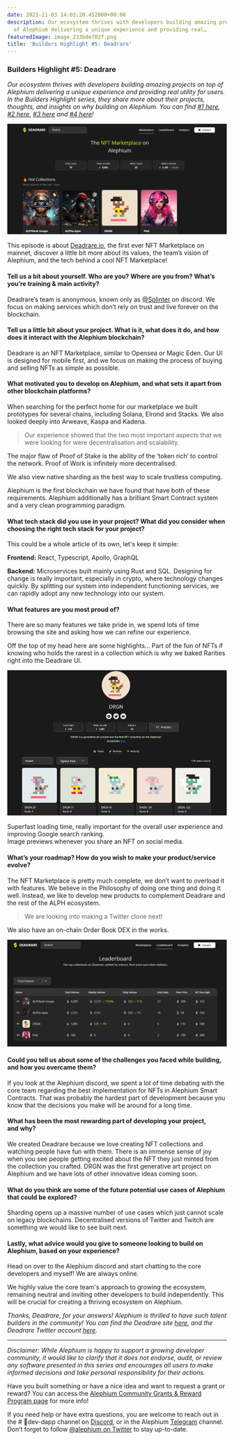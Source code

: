 ```yaml
---
date: 2023-11-03 14:03:20.452000+00:00
description: Our ecosystem thrives with developers building amazing projects on top
  of Alephium delivering a unique experience and providing real…
featuredImage: image_233bde702f.png
title: 'Builders Highlight #5: Deadrare'
---
```


### Builders Highlight \#5: Deadrare

_Our ecosystem thrives with developers building amazing projects on top of Alephium delivering a unique experience and providing real utility for users. In the Builders Highlight series, they share more about their projects, thoughts, and insights on why building on Alephium. You can find_ <a href="https://medium.com/@alephium/builders-highlight-sezame-wallet-ddb4aeb61881" class="markup--anchor markup--p-anchor" data-href="https://medium.com/@alephium/builders-highlight-sezame-wallet-ddb4aeb61881" rel="noopener" target="_blank"><em>#1 here</em></a>_,_ <a href="https://medium.com/@alephium/builders-highlight-alphpaca-nfts-99c69775f04c" class="markup--anchor markup--p-anchor" data-href="https://medium.com/@alephium/builders-highlight-alphpaca-nfts-99c69775f04c" rel="noopener" target="_blank"><em>#2 here</em></a>, <a href="https://medium.com/@alephium/builders-highlight-3-ayin-6be4a6bd4ec2" class="markup--anchor markup--p-anchor" data-href="https://medium.com/@alephium/builders-highlight-3-ayin-6be4a6bd4ec2" rel="noopener" target="_blank"><em>#3 here</em></a> _and_ <a href="https://medium.com/@alephium/builders-highlight-4-no-trust-verify-9ea495ca826f" class="markup--anchor markup--p-anchor" data-href="https://medium.com/@alephium/builders-highlight-4-no-trust-verify-9ea495ca826f" target="_blank"><em>#4 here</em></a>_!_

![](image_233bde702f.png)

This episode is about <a href="https://deadrare.io/" class="markup--anchor markup--p-anchor" data-href="https://deadrare.io/" rel="noopener" target="_blank">Deadrare.io</a>, the first ever NFT Marketplace on mainnet, discover a little bit more about its values, the team’s vision of Alephium, and the tech behind a cool NFT Marketplace!

#### Tell us a bit about yourself. Who are you? Where are you from? What’s you’re training & main activity?

Deadrare’s team is anonymous, known only as <a href="http://twitter.com/Splinter" class="markup--anchor markup--p-anchor" data-href="http://twitter.com/Splinter" rel="noopener" target="_blank" title="Twitter profile for @Splinter">@Splinter</a> on discord. We focus on making services which don’t rely on trust and live forever on the blockchain.

#### Tell us a little bit about your project. What is it, what does it do, and how does it interact with the Alephium blockchain?

Deadrare is an NFT Marketplace, similar to Opensea or Magic Eden. Our UI is designed for mobile first, and we focus on making the process of buying and selling NFTs as simple as possible.

#### What motivated you to develop on Alephium, and what sets it apart from other blockchain platforms?

When searching for the perfect home for our marketplace we built prototypes for several chains, including Solana, Elrond and Stacks. We also looked deeply into Arweave, Kaspa and Kadena.

> Our experience showed that the two most important aspects that we were looking for were decentralisation and scalability.

The major flaw of Proof of Stake is the ability of the ‘token rich’ to control the network. Proof of Work is infinitely more decentralised.

We also view native sharding as the best way to scale trustless computing.

Alephium is the first blockchain we have found that have both of these requirements. Alephium additionally has a brilliant Smart Contract system and a very clean programming paradigm.

#### What tech stack did you use in your project? What did you consider when choosing the right tech stack for your project?

This could be a whole article of its own, let's keep it simple:

**Frontend:** React, Typescript, Apollo, GraphQL

**Backend:** Microservices built mainly using Rust and SQL. Designing for change is really important, especially in crypto, where technology changes quickly. By splitting our system into independent functioning services, we can rapidly adopt any new technology into our system.

#### What features are you most proud of?

There are so many features we take pride in, we spend lots of time browsing the site and asking how we can refine our experience.

Off the top of my head here are some highlights… Part of the fun of NFTs if knowing who holds the rarest in a collection which is why we baked Rarities right into the Deadrare UI.

![](image_59581be3ad.png)

Superfast loading time, really important for the overall user experience and improving Google search ranking.   
Image previews whenever you share an NFT on social media.

#### What’s your roadmap? How do you wish to make your product/service evolve?

The NFT Marketplace is pretty much complete, we don’t want to overload it with features. We believe in the Philosophy of doing one thing and doing it well. Instead, we like to develop new products to complement Deadrare and the rest of the ALPH ecosystem.

> We are looking into making a Twitter clone next!

We also have an on-chain Order Book DEX in the works.

![](image_6208b49da5.png)

#### Could you tell us about some of the challenges you faced while building, and how you overcame them?

If you look at the Alephium discord, we spent a lot of time debating with the core team regarding the best implementation for NFTs in Alephium Smart Contracts. That was probably the hardest part of development because you know that the decisions you make will be around for a long time.

#### What has been the most rewarding part of developing your project, and why?

We created Deadrare because we love creating NFT collections and watching people have fun with them. There is an immense sense of joy when you see people getting excited about the NFT they just minted from the collection you crafted. DRGN was the first generative art project on Alephium and we have lots of other innovative ideas coming soon.

#### What do you think are some of the future potential use cases of Alephium that could be explored?

Sharding opens up a massive number of use cases which just cannot scale on legacy blockchains. Decentralised versions of Twitter and Twitch are something we would like to see built next.

#### Lastly, what advice would you give to someone looking to build on Alephium, based on your experience?

Head on over to the Alephium discord and start chatting to the core developers and myself! We are always online.

We highly value the core team's approach to growing the ecosystem, remaining neutral and inviting other developers to build independently. This will be crucial for creating a thriving ecosystem on Alephium.

_Thanks, Deadrare, for your answers! Alephium is thrilled to have such talent builders in the community! You can find the Deadrare site_ <a href="https://deadrare.io/" class="markup--anchor markup--p-anchor" data-href="https://deadrare.io/" rel="noopener" target="_blank"><em>here</em></a>_, and the Deadrare Twitter account_ <a href="https://twitter.com/DeadRareNFT" class="markup--anchor markup--p-anchor" data-href="https://twitter.com/DeadRareNFT" rel="noopener" target="_blank"><em>here</em></a>_._

---

_Disclaimer: While Alephium is happy to support a growing developer community, it would like to clarify that it does not endorse, audit, or review any software presented in this series and encourages all users to make informed decisions and take personal responsibility for their actions._

Have you built something or have a nice idea and want to request a grant or reward? You can access the <a href="https://github.com/alephium/community/blob/master/Grant%26RewardProgram.md" class="markup--anchor markup--p-anchor" data-href="https://github.com/alephium/community/blob/master/Grant%26RewardProgram.md" rel="noopener ugc nofollow noopener" target="_blank">Alephium Community Grants &amp; Reward Program page</a> for more info!

If you need help or have extra questions, you are welcome to reach out in the \# 🎨dev-dapp channel on <a href="https://alephium.org/discord/" class="markup--anchor markup--p-anchor" data-href="https://alephium.org/discord/" rel="noopener ugc nofollow noopener" target="_blank">Discord</a>, or in the Alephium <a href="https://t.me/alephiumgroup" class="markup--anchor markup--p-anchor" data-href="https://t.me/alephiumgroup" rel="noopener ugc nofollow noopener" target="_blank">Telegram</a> channel. Don’t forget to follow <a href="https://twitter.com/alephium" class="markup--anchor markup--p-anchor" data-href="https://twitter.com/alephium" rel="noopener ugc nofollow noopener" target="_blank">@alephium on Twitter</a> to stay up-to-date.
